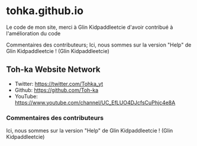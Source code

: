 # tohka.github.io
Le code de mon site, merci à Glin Kidpaddleetcie d'avoir contribué à l'amélioration du code

Commentaires des contributeurs; Ici, nous sommes sur la version "Help" de Glin Kidpaddleetcie ! (Glin Kidpaddleetcie)

## Toh-ka Website Network

* Twitter: https://twitter.com/Tohka_yt
* Github: https://github.com/Toh-ka
* YouTube: https://www.youtube.com/channel/UC_EfLUO4DJcfsCuPhjc4e8A

### Commentaires des contributeurs

Ici, nous sommes sur la version "Help" de Glin Kidpaddleetcie ! (Glin Kidpaddleetcie)


